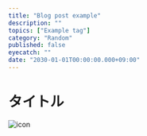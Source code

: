 ```yaml
---
title: "Blog post example"
description: ""
topics: ["Example tag"]
category: "Random"
published: false
eyecatch: ""
date: "2030-01-01T00:00:00.000+09:00"
---
```


# タイトル

![icon](/images/icon.webp)
